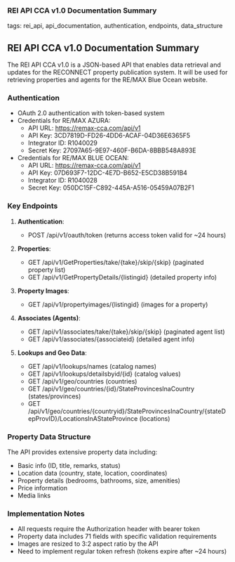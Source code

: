 ### REI API CCA v1.0 Documentation Summary

tags: rei_api, api_documentation, authentication, endpoints, data_structure

## REI API CCA v1.0 Documentation Summary

The REI API CCA v1.0 is a JSON-based API that enables data retrieval and updates for the RECONNECT property publication system. It will be used for retrieving properties and agents for the RE/MAX Blue Ocean website.

### Authentication

- OAuth 2.0 authentication with token-based system
- Credentials for RE/MAX AZURA:
  - API URL: https://remax-cca.com/api/v1
  - API Key: 3CD7819D-FD26-4DD6-ACAF-04D36E6365F5
  - Integrator ID: R1040029
  - Secret Key: 27097A65-9E97-460F-B6DA-8BBB548A893E
- Credentials for RE/MAX BLUE OCEAN:
  - API URL: https://remax-cca.com/api/v1
  - API Key: 07D693F7-12DC-4E7D-B652-E5CD38B591B4
  - Integrator ID: R1040028
  - Secret Key: 050DC15F-C892-445A-A516-05459A07B2F1

### Key Endpoints

1. **Authentication**:

   - POST /api/v1/oauth/token (returns access token valid for ~24 hours)

2. **Properties**:

   - GET /api/v1/GetProperties/take/{take}/skip/{skip} (paginated property list)
   - GET /api/v1/GetPropertyDetails/{listingid} (detailed property info)

3. **Property Images**:

   - GET /api/v1/propertyimages/{listingid} (images for a property)

4. **Associates (Agents)**:

   - GET /api/v1/associates/take/{take}/skip/{skip} (paginated agent list)
   - GET /api/v1/associates/{associateid} (detailed agent info)

5. **Lookups and Geo Data**:
   - GET /api/v1/lookups/names (catalog names)
   - GET /api/v1/lookups/detailsbyid/{id} (catalog values)
   - GET /api/v1/geo/countries (countries)
   - GET /api/v1/geo/countries/{id}/StateProvincesInaCountry (states/provinces)
   - GET /api/v1/geo/countries/{countryid}/StateProvincesInaCountry/{stateDepProvID}/LocationsInAStateProvince (locations)

### Property Data Structure

The API provides extensive property data including:

- Basic info (ID, title, remarks, status)
- Location data (country, state, location, coordinates)
- Property details (bedrooms, bathrooms, size, amenities)
- Price information
- Media links

### Implementation Notes

- All requests require the Authorization header with bearer token
- Property data includes 71 fields with specific validation requirements
- Images are resized to 3:2 aspect ratio by the API
- Need to implement regular token refresh (tokens expire after ~24 hours)

